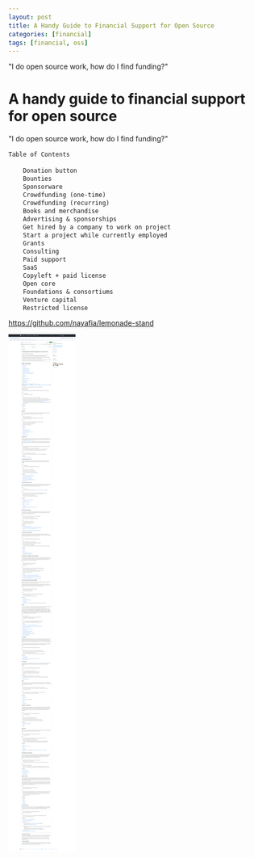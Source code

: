 ```yaml
---
layout: post
title: A Handy Guide to Financial Support for Open Source
categories: [financial]
tags: [financial, oss]
---
```


"I do open source work, how do I find funding?"

# A handy guide to financial support for open source

"I do open source work, how do I find funding?"
```
Table of Contents

    Donation button
    Bounties
    Sponsorware
    Crowdfunding (one-time)
    Crowdfunding (recurring)
    Books and merchandise
    Advertising & sponsorships
    Get hired by a company to work on project
    Start a project while currently employed
    Grants
    Consulting
    Paid support
    SaaS
    Copyleft + paid license
    Open core
    Foundations & consortiums
    Venture capital
    Restricted license
```

<https://github.com/nayafia/lemonade-stand>

![](../pics/2022-09-08-open-source-finacing_image_1.png)  
